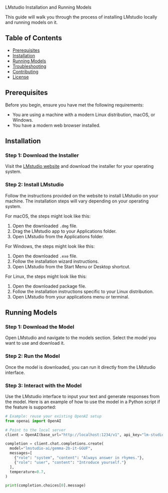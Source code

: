 LMstudio Installation and Running Models

This guide will walk you through the process of installing LMstudio locally and running models on it.

## Table of Contents

- [Prerequisites](#prerequisites)
- [Installation](#installation)
- [Running Models](#running-models)
- [Troubleshooting](#troubleshooting)
- [Contributing](#contributing)
- [License](#license)

## Prerequisites

Before you begin, ensure you have met the following requirements:
- You are using a machine with a modern Linux distribution, macOS, or Windows.
- You have a modern web browser installed.

## Installation

### Step 1: Download the Installer

Visit the [LMstudio website](https://lmstudio.ai/download) and download the installer for your operating system.

### Step 2: Install LMstudio

Follow the instructions provided on the website to install LMstudio on your machine. The installation steps will vary depending on your operating system.

For macOS, the steps might look like this:
1. Open the downloaded `.dmg` file.
2. Drag the LMstudio app to your Applications folder.
3. Open LMstudio from the Applications folder.

For Windows, the steps might look like this:
1. Open the downloaded `.exe` file.
2. Follow the installation wizard instructions.
3. Open LMstudio from the Start Menu or Desktop shortcut.

For Linux, the steps might look like this:
1. Open the downloaded package file.
2. Follow the installation instructions specific to your Linux distribution.
3. Open LMstudio from your applications menu or terminal.

## Running Models

### Step 1: Download the Model

Open LMstudio and navigate to the models section. Select the model you want to use and download it.

### Step 2: Run the Model

Once the model is downloaded, you can run it directly from the LMstudio interface.

### Step 3: Interact with the Model

Use the LMstudio interface to input your text and generate responses from the model. Here is an example of how to use the model in a Python script if the feature is supported:

```python
# Example: reuse your existing OpenAI setup
from openai import OpenAI

# Point to the local server
client = OpenAI(base_url="http://localhost:1234/v1", api_key="lm-studio")

completion = client.chat.completions.create(
  model="lmstudio-ai/gemma-2b-it-GGUF",
  messages=[
    {"role": "system", "content": "Always answer in rhymes."},
    {"role": "user", "content": "Introduce yourself."}
  ],
  temperature=0.7,
)

print(completion.choices[0].message)
